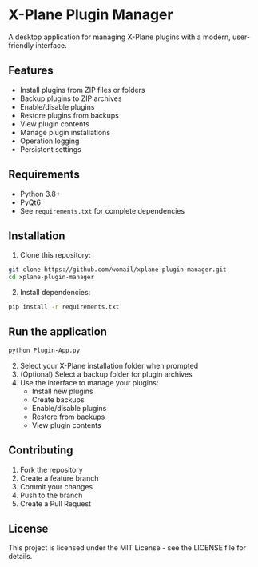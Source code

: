 # X-Plane Plugin Manager

A desktop application for managing X-Plane plugins with a modern, user-friendly interface.

## Features

- Install plugins from ZIP files or folders
- Backup plugins to ZIP archives
- Enable/disable plugins
- Restore plugins from backups
- View plugin contents
- Manage plugin installations
- Operation logging
- Persistent settings

## Requirements

- Python 3.8+
- PyQt6
- See `requirements.txt` for complete dependencies

## Installation

1. Clone this repository:

```bash
git clone https://github.com/womail/xplane-plugin-manager.git
cd xplane-plugin-manager
```

2. Install dependencies:

```bash
pip install -r requirements.txt
```
## Run the application

```bash
python Plugin-App.py
```

2. Select your X-Plane installation folder when prompted
3. (Optional) Select a backup folder for plugin archives
4. Use the interface to manage your plugins:
   - Install new plugins
   - Create backups
   - Enable/disable plugins
   - Restore from backups
   - View plugin contents

## Contributing

1. Fork the repository
2. Create a feature branch
3. Commit your changes
4. Push to the branch
5. Create a Pull Request

## License

This project is licensed under the MIT License - see the LICENSE file for details.
